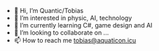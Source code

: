 - 👋 Hi, I’m Quantic/Tobias
- 👀 I’m interested in physic, AI, technology
- 🌱 I’m currently learning C#, game design and AI
- 💞️ I’m looking to collaborate on ...
- 📫 How to reach me tobias@aquaticon.icu

<!---
quantic-real/quantic-real is a ✨ special ✨ repository because its `README.md` (this file) appears on your GitHub profile.
You can click the Preview link to take a look at your changes.
--->
